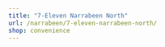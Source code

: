 ```yaml
---
title: "7-Eleven Narrabeen North"
url: /narrabeen/7-eleven-narrabeen-north/
shop: convenience
---
```

